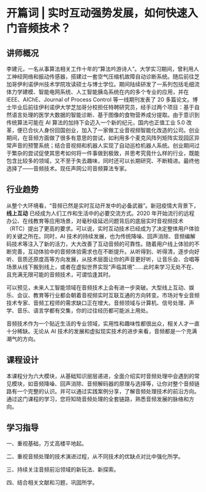 # 开篇词 | 实时互动强势发展，如何快速入门音频技术？



## 讲师概况

李建元，一名从事算法相关工作十年的“算法吟游诗人”。大学实习期间，曾利用人工神经网络和振动传感器，搭建过一套空气压缩机故障自动诊断系统。随后前往芝加哥伊利诺伊州技术学院攻读硕士与博士学位。期间陆续研发了一系列包括毛细流体力学建模、智能电网系统、人工智能胰岛系统在内的多个专业的应用，并在 IEEE、AIChE、Journal of Process Control 等一线期刊发表了 20 多篇论文。博士毕业后前往伊利诺伊大学芝加哥分校担任特聘研究员，经手过两个项目：基于自然语言处理的医学大数据的智能诊断、基于图像的食物营养成分提取。由于意识到传统算法可能在 AI 算法的加持下会迈入一个新的纪元，国内也正值工业 5.0 改革，便已合伙人身份回国创业，加入了一家做工业音视频智能化改造的公司。创业期间，在音频方面做了很多有意思的尝试，如利用多个麦克风阵列矩阵实现园区异常声音的预警系统；结合音视频和机器人实现了自动巡检机器人系统。创业期间过于繁杂的尝试促使其思考如何将一件事做到极致，并思考究竟什么样的行业，既能包含比较多的领域，又不至于失去趣味，同时还可以长期研究、不断精进。最终他选择了——音频技术。现任声网公司音频算法专家。



## 行业趋势

从整个大环境看，“音频已然是实时互动开发中的必备武器”。新冠疫情大背景下，**线上互动** 已经成为人们工作和生活中的必要交流方式。2020 年开始流行的远程办公、在线教育等应用场景，对毫秒级延迟问题背后的底层实时音视频技术（RTC）提出了更高的要求。可以说，实时互动技术已经成为了决定整体用户体验的关键之所在。同时，AI 技术的持续发展，也为传统降噪、回声消除、音频编解码技术等注入了新的活力，大大改善了互动音频的可靠性。随着用户线上体验的不断完善，互动体验中的音频体验需求也在不断提升。从听得到、听得清，逐步向好听、音质还原度高等方向发展，从技术层面让你的声音更好听，让音乐会、合唱等场景从线下搬到线上，或者在虚拟世界实现“声临其境”……此时来学习无处不在、且充满无限可能的音频技术，可谓恰逢其时。

可以预见，未来人工智能领域在音频技术上会有进一步突破。大型线上互动、娱乐、会议、教育等行业都会朝着音视频实时互联互通的方向转变。市场对专业音频技术专家、音频工程师的需求缺口正在增大。音频领域与计算机、信号处理、声学、音乐、语言学都有交集，你的过往经历都可能派上用处。

音频技术作为一个贴近生活的专业领域，实用性和趣味性都很出众，相关人才一直十分稀缺。无论从 AI 技术的发展和虚拟现实技术的进步来看，音频都是一个充满潮气的方向。



## 课程设计

本课程分为六大模块，从基础知识层层递进，全面介绍实时音频处理中会遇到的常见模块，如音频降噪、回声消除、音频解码器的原理与选择等，让你对整个音频链路有一个完整的认识。并可以通过实践案例分享，了解音频处理技术的前沿方向。通过这门课程的学习，您将知晓音频处理的全套链路，熟悉音频发展的脉络和方向。



## 学习指导

一、重视基础，万丈高楼平地起。

二、重视音频处理的技术演进过程，从不同技术的优缺点对比中强化所学。

三、持续关注音频前沿领域的新玩法、新探索。

四、结合相关文献和习题，巩固所学。

